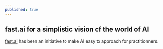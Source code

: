 ```yaml
---
published: true
---
```

## fast.ai for a simplistic vision of the world of AI

[fast.ai](http://docs.fast.ai) has been an initiative to make AI easy to approach for practitionners.
